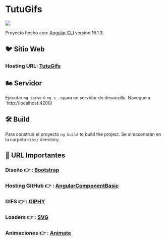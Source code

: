 # TutuGifs
<img src="https://media.giphy.com/media/24AwucmjT0XisXeFyQ/giphy.gif">

Proyecto hecho con: [Angular CLI](https://github.com/angular/angular-cli) version 16.1.3.
## 🐦 Sitio Web
### Hosting URL:  [TutuGifs](https://tutu-gifs.netlify.app/) 

## 🏍 Servidor

Ejecutar `ng serve` ó `ng s -o`para un servidor de desarrollo. Navegue a `http://localhost:4200/

## 🛠 Build

Para construir el proyecto `ng build` to build the project. Se almacenarán en la carpeta  `dist/` directory.

## 🎱 URL Importantes
### Diseño 👉 :  [Bootstrap](https://getbootstrap.com/) 
### Hosting GitHub 👉  : [AngularComponentBasic](https://cintutudev.github.io/AngularComponentBasic) 
### GIFS  👉 : [GIPHY](https://developers.giphy.com/) 
### Loaders  👉 : [SVG](https://samherbert.net/svg-loaders/)
### Animaciones  👉 : [Animate](https://animate.style/)
